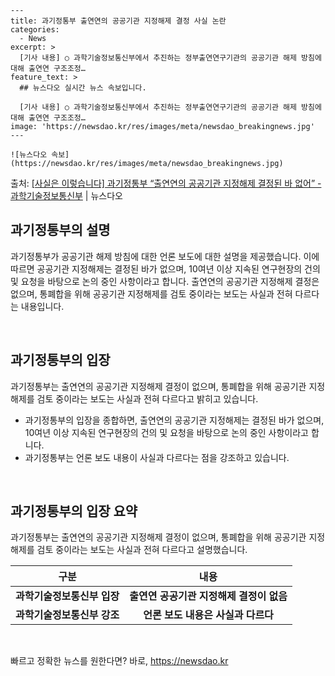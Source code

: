    ---
    title: 과기정통부 출연연의 공공기관 지정해제 결정 사실 논란
    categories:
      - News
    excerpt: >
      [기사 내용] ○ 과학기술정보통신부에서 추진하는 정부출연연구기관의 공공기관 해제 방침에 대해 출연연 구조조정…
    feature_text: >
      ## 뉴스다오 실시간 뉴스 속보입니다.
    
      [기사 내용] ○ 과학기술정보통신부에서 추진하는 정부출연연구기관의 공공기관 해제 방침에 대해 출연연 구조조정…
    image: 'https://newsdao.kr/res/images/meta/newsdao_breakingnews.jpg'
    ---
    
    ![뉴스다오 속보](https://newsdao.kr/res/images/meta/newsdao_breakingnews.jpg)

<p>출처: <a href="https://newsdao.kr/3077" rel="dofollow">[사실은 이렇습니다] 과기정통부 “출연연의 공공기관 지정해제 결정된 바 없어” - 과학기술정보통신부</a> | 뉴스다오</p>

<h2 data-ke-size="size26">과기정통부의 설명</h2>
과기정통부가 공공기관 해제 방침에 대한 언론 보도에 대한 설명을 제공했습니다. 이에 따르면 공공기관 지정해제는 결정된 바가 없으며, 10여년 이상 지속된 연구현장의 건의 및 요청을 바탕으로 논의 중인 사항이라고 합니다. 출연연의 공공기관 지정해제 결정은 없으며, 통폐합을 위해 공공기관 지정해제를 검토 중이라는 보도는 사실과 전혀 다르다는 내용입니다.

<p data-ke-size="size16">&#160;</p>

<h2 data-ke-size="size26">과기정통부의 입장</h2>
과기정통부는 출연연의 공공기관 지정해제 결정이 없으며, 통폐합을 위해 공공기관 지정해제를 검토 중이라는 보도는 사실과 전혀 다르다고 밝히고 있습니다.

<ul>
<li>과기정통부의 입장을 종합하면, 출연연의 공공기관 지정해제는 결정된 바가 없으며, 10여년 이상 지속된 연구현장의 건의 및 요청을 바탕으로 논의 중인 사항이라고 합니다.</li>
<li>과기정통부는 언론 보도 내용이 사실과 다르다는 점을 강조하고 있습니다.</li>
</ul>

<p data-ke-size="size16">&#160;</p>

<h2 data-ke-size="size26">과기정통부의 입장 요약</h2>
과기정통부는 출연연의 공공기관 지정해제 결정이 없으며, 통폐합을 위해 공공기관 지정해제를 검토 중이라는 보도는 사실과 전혀 다르다고 설명했습니다.

<table>
<thead>
<tr>
<th>구분</th>
<th>내용</th>
</tr>
</thead>
<tbody>
<tr>
<td style="text-align: center; height: 17px;"><b>과학기술정보통신부 입장</b></td>
<td style="text-align: center; height: 17px;"><b>출연연 공공기관 지정해제 결정이 없음</b></td>
</tr>
<tr>
<td style="text-align: center; height: 17px;"><b>과학기술정보통신부 강조</b></td>
<td style="text-align: center; height: 17px;"><b>언론 보도 내용은 사실과 다르다</b></td>
</tr>
</tbody>
</table>

<p data-ke-size="size16">&#160;</p> 

빠르고 정확한 뉴스를 원한다면? 바로, <a href="https://newsdao.kr" rel="dofollow">https://newsdao.kr</a>


    
